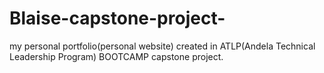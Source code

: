 # Blaise-capstone-project-
my personal portfolio(personal website) created in ATLP(Andela Technical Leadership Program)  BOOTCAMP capstone project.
